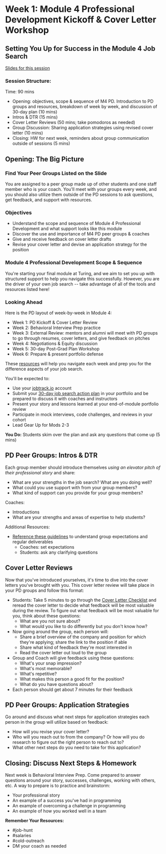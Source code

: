 # Week 1: Module 4 Professional Development Kickoff & Cover Letter Workshop

## Setting You Up for Success in the Module 4 Job Search

[Slides for this session](https://docs.google.com/presentation/d/1DNPivOJBUUnWlwD-n-2K9dysidWPyVFaqCvMmy87Irw/edit?usp=sharing)

### Session Structure:
Time: 90 mins

* Opening: objectives, scope & sequence of M4 PD. Introduction to PD groups and resources, breakdown of week by week, and discussion of 30-day plan (10 mins)
* Intros & DTR (15 mins)
* Cover Letter Reviews (50 mins; take pomodoros as needed)
* Group Discussion: Sharing application strategies using revised cover letter (10 mins)
* Closing: HW for next week, reminders about group communication outside of sessions (5 mins)

## Opening: The Big Picture
### Find Your Peer Groups Listed on the Slide
You are assigned to a peer group made up of other students and one staff member who is your coach. You'll meet with your groups every week, and you should also utilize them outside of the PD sessions to ask questions, get feedback, and support with resources. 

### Objectives
* Understand the scope and sequence of Module 4 Professional Development and what support looks like this module
* Discover the use and importance of M4 PD peer groups & coaches
* Give and receive feedback on cover letter drafts
* Revise your cover letter and devise an application strategy for the position

### Module 4 Professional Development Scope & Sequence
You're starting your final module at Turing, and we aim to set you up with structured support to help you navigate this successfully. However, you are the driver of your own job search -- take advantage of all of the tools and resources listed here!

### Looking Ahead
Here is the PD layout of week-by-week in Module 4:

* Week 1: PD Kickoff & Cover Letter Review
* Week 2: Behavioral Interview Prep practice
* Week 3: External Review: mentors and alumni will meet with PD groups to go through resumes, cover letters, and give feedback on pitches
* Week 4: Negotiations & Equity discussion
* Week 5: 30-day Post-Grad Plan Workshop
* Week 6: Prepare & present portfolio defense

These [resources](https://github.com/turingschool/career-development-curriculum/blob/master/module_four/guidelines_for_peer_groups.md) will help you navigate each week and prep you for the difference aspects of your job search. 

You'll be expected to:

* Use your [jobtrack.io](https://jobtrack.io/) account
* Submit your [30-day job search action plan](https://github.com/turingschool/career-development-curriculum/blob/master/module_four/post_grad_plan.md) in your portfolio and be prepared to discuss it with coaches and instructors
* Present your story and lessons learned at your end-of-module portfolio review
* Participate in mock interviews, code challenges, and reviews in your cohort
* Lead Gear Up for Mods 2-3 

**You Do:** Students skim over the plan and ask any questions that come up (5 mins) 

## PD Peer Groups: Intros & DTR
Each group member should introduce themselves *using an elevator pitch of their professional story* and share:

* What are your strengths in the job search? What are you doing well?
* What could you use support with from your group members?
* What kind of support can you provide for your group members?

Coaches:
* Introductions
* What are your strengths and areas of expertise to help students?

Additional Resources:
* [Reference these guidelines](https://github.com/turingschool/career-development-curriculum/blob/master/module_four/guidelines_for_peer_groups.md) to understand group expectations and regular deliverables
	* Coaches: set expectations
	* Students: ask any clarifying questions 

## Cover Letter Reviews
Now that you've introduced yourselves, it's time to dive into the cover letters you've brought with you. This cover letter review will take place in your PD groups and follow this format:

* Students: Take 5 minutes to go through the [Cover Letter Checklist](https://github.com/turingschool/career-development-curriculum/blob/master/module_four/cover_letter_checklist.md) and reread the cover letter to decide what feedback will be most valuable during the review. To figure out what feedback will be most valuable for you, think about these questions:
   * What are you not sure about?
   * What would you like to do differently but you don't know how?
* Now going around the group, each person will:
   * Share a brief overview of the company and position for which they're applying; share the link to the position if able
   * Share what kind of feedback they're most interested in
   * Read the cover letter out loud to the group
* Group and Coach will give feedback using these questions:
   * What's your snap impression?
   * What's most memorable?
   * What's repetitive? 
   * What makes this person a good fit for the position?
   * What do you have questions about?
* Each person should get about 7 minutes for their feedback

## PD Peer Groups: Application Strategies
Go around and discuss what next steps for application strategies each person in the group will utilize based on feedback: 

* How will you revise your cover letter?
* Who will you reach out to from the company? Or how will you do research to figure out the right person to reach out to?
* What other next steps do you need to take for this application?

## Closing: Discuss Next Steps & Homework
Next week is Behavioral Interview Prep. Come prepared to answer questions around your story, successes, challenges, working with others, etc. A way to prepare is to practice and brainstorm:

* Your professional story
* An example of a success you've had in programming
* An example of overcoming a challenge in programming
* An example of how you worked well in a team

**Remember Your Resources:**

* #job-hunt
* #salaries
* #cold-outreach
* DM your coach as needed
